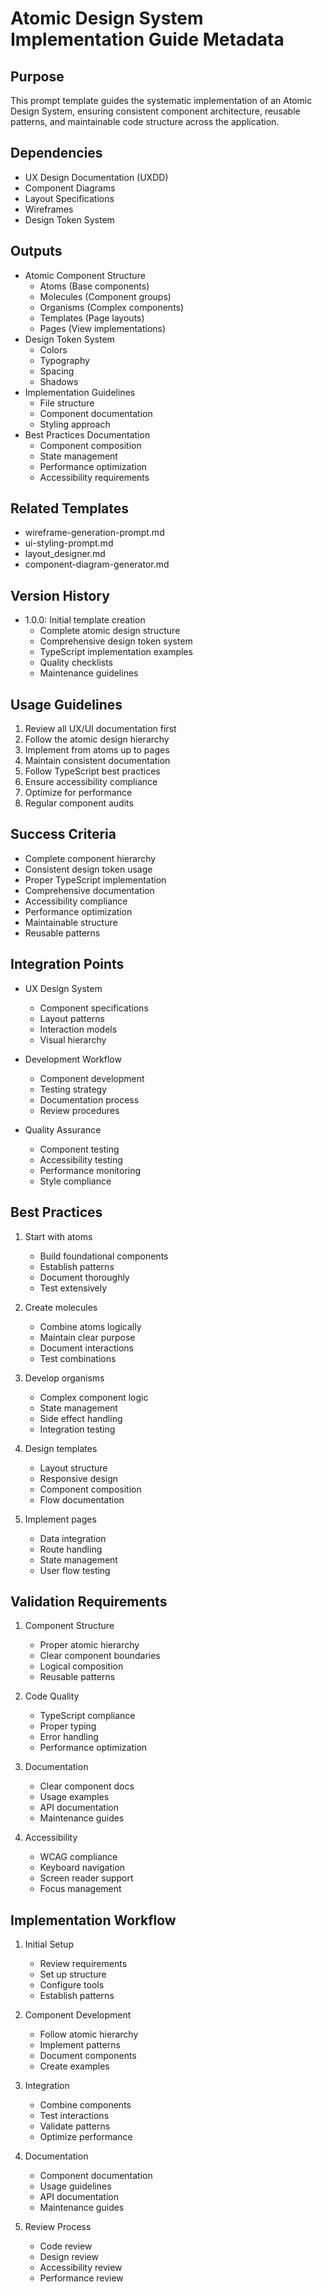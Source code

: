 # Atomic Design System Implementation Guide Metadata

## Purpose
This prompt template guides the systematic implementation of an Atomic Design System, ensuring consistent component architecture, reusable patterns, and maintainable code structure across the application.

## Dependencies
- UX Design Documentation (UXDD)
- Component Diagrams
- Layout Specifications
- Wireframes
- Design Token System

## Outputs
- Atomic Component Structure
  * Atoms (Base components)
  * Molecules (Component groups)
  * Organisms (Complex components)
  * Templates (Page layouts)
  * Pages (View implementations)
- Design Token System
  * Colors
  * Typography
  * Spacing
  * Shadows
- Implementation Guidelines
  * File structure
  * Component documentation
  * Styling approach
- Best Practices Documentation
  * Component composition
  * State management
  * Performance optimization
  * Accessibility requirements

## Related Templates
- wireframe-generation-prompt.md
- ui-styling-prompt.md
- layout_designer.md
- component-diagram-generator.md

## Version History
- 1.0.0: Initial template creation
  * Complete atomic design structure
  * Comprehensive design token system
  * TypeScript implementation examples
  * Quality checklists
  * Maintenance guidelines

## Usage Guidelines
1. Review all UX/UI documentation first
2. Follow the atomic design hierarchy
3. Implement from atoms up to pages
4. Maintain consistent documentation
5. Follow TypeScript best practices
6. Ensure accessibility compliance
7. Optimize for performance
8. Regular component audits

## Success Criteria
- Complete component hierarchy
- Consistent design token usage
- Proper TypeScript implementation
- Comprehensive documentation
- Accessibility compliance
- Performance optimization
- Maintainable structure
- Reusable patterns

## Integration Points
- UX Design System
  * Component specifications
  * Layout patterns
  * Interaction models
  * Visual hierarchy

- Development Workflow
  * Component development
  * Testing strategy
  * Documentation process
  * Review procedures

- Quality Assurance
  * Component testing
  * Accessibility testing
  * Performance monitoring
  * Style compliance

## Best Practices
1. Start with atoms
   - Build foundational components
   - Establish patterns
   - Document thoroughly
   - Test extensively

2. Create molecules
   - Combine atoms logically
   - Maintain clear purpose
   - Document interactions
   - Test combinations

3. Develop organisms
   - Complex component logic
   - State management
   - Side effect handling
   - Integration testing

4. Design templates
   - Layout structure
   - Responsive design
   - Component composition
   - Flow documentation

5. Implement pages
   - Data integration
   - Route handling
   - State management
   - User flow testing

## Validation Requirements
1. Component Structure
   - Proper atomic hierarchy
   - Clear component boundaries
   - Logical composition
   - Reusable patterns

2. Code Quality
   - TypeScript compliance
   - Proper typing
   - Error handling
   - Performance optimization

3. Documentation
   - Clear component docs
   - Usage examples
   - API documentation
   - Maintenance guides

4. Accessibility
   - WCAG compliance
   - Keyboard navigation
   - Screen reader support
   - Focus management

## Implementation Workflow
1. Initial Setup
   - Review requirements
   - Set up structure
   - Configure tools
   - Establish patterns

2. Component Development
   - Follow atomic hierarchy
   - Implement patterns
   - Document components
   - Create examples

3. Integration
   - Combine components
   - Test interactions
   - Validate patterns
   - Optimize performance

4. Documentation
   - Component documentation
   - Usage guidelines
   - API documentation
   - Maintenance guides

5. Review Process
   - Code review
   - Design review
   - Accessibility review
   - Performance review
